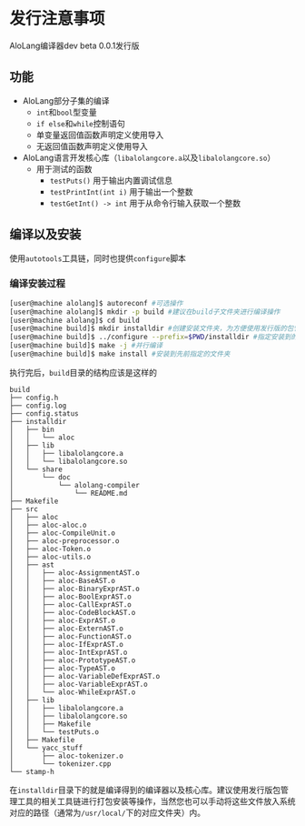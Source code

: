# 发行注意事项

AloLang编译器dev beta 0.0.1发行版

## 功能

- AloLang部分子集的编译
  - `int`和`bool`型变量
  - `if else`和`while`控制语句
  - 单变量返回值函数声明定义使用导入
  - 无返回值函数声明定义使用导入
- AloLang语言开发核心库（`libalolangcore.a`以及`libalolangcore.so`）
  - 用于测试的函数
    - `testPuts()` 用于输出内置调试信息
    - `testPrintInt(int i)` 用于输出一个整数
    - `testGetInt() -> int` 用于从命令行输入获取一个整数

## 编译以及安装

使用`autotools`工具链，同时也提供`configure`脚本

### 编译安装过程

```bash
[user@machine alolang]$ autoreconf #可选操作
[user@machine alolang]$ mkdir -p build #建议在build子文件夹进行编译操作
[user@machine alolang]$ cd build
[user@machine build]$ mkdir installdir #创建安装文件夹，为方便使用发行版的包管理器打包
[user@machine build]$ ../configure --prefix=$PWD/installdir #指定安装到的文件夹
[user@machine build]$ make -j #并行编译
[user@machine build]$ make install #安装到先前指定的文件夹
```

执行完后，`build`目录的结构应该是这样的

```
build
├── config.h
├── config.log
├── config.status
├── installdir
│   ├── bin
│   │   └── aloc
│   ├── lib
│   │   ├── libalolangcore.a
│   │   └── libalolangcore.so
│   └── share
│       └── doc
│           └── alolang-compiler
│               └── README.md
├── Makefile
├── src
│   ├── aloc
│   ├── aloc-aloc.o
│   ├── aloc-CompileUnit.o
│   ├── aloc-preprocessor.o
│   ├── aloc-Token.o
│   ├── aloc-utils.o
│   ├── ast
│   │   ├── aloc-AssignmentAST.o
│   │   ├── aloc-BaseAST.o
│   │   ├── aloc-BinaryExprAST.o
│   │   ├── aloc-BoolExprAST.o
│   │   ├── aloc-CallExprAST.o
│   │   ├── aloc-CodeBlockAST.o
│   │   ├── aloc-ExprAST.o
│   │   ├── aloc-ExternAST.o
│   │   ├── aloc-FunctionAST.o
│   │   ├── aloc-IfExprAST.o
│   │   ├── aloc-IntExprAST.o
│   │   ├── aloc-PrototypeAST.o
│   │   ├── aloc-TypeAST.o
│   │   ├── aloc-VariableDefExprAST.o
│   │   ├── aloc-VariableExprAST.o
│   │   └── aloc-WhileExprAST.o
│   ├── lib
│   │   ├── libalolangcore.a
│   │   ├── libalolangcore.so
│   │   ├── Makefile
│   │   └── testPuts.o
│   ├── Makefile
│   └── yacc_stuff
│       ├── aloc-tokenizer.o
│       └── tokenizer.cpp
└── stamp-h
```

在`installdir`目录下的就是编译得到的编译器以及核心库。建议使用发行版包管理工具的相关工具链进行打包安装等操作，当然您也可以手动将这些文件放入系统对应的路径（通常为`/usr/local/`下的对应文件夹）内。